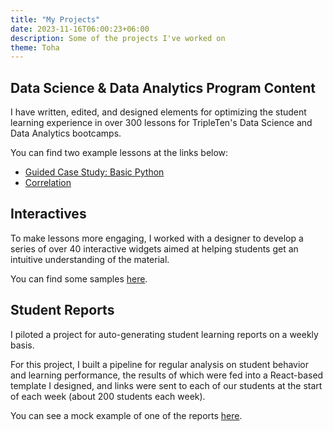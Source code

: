 ```yaml
---
title: "My Projects"
date: 2023-11-16T06:00:23+06:00
description: Some of the projects I've worked on
theme: Toha
---
```


## Data Science & Data Analytics Program Content

I have written, edited, and designed elements for optimizing the student learning experience in over 300 lessons for TripleTen's Data Science and Data Analytics bootcamps.

You can find two example lessons at the links below:

- [Guided Case Study: Basic Python](/work/GCS)
- [Correlation](/work/correlation)

## Interactives

To make lessons more engaging, I worked with a designer to develop a series of over 40 interactive widgets aimed at helping students get an intuitive understanding of the material.

You can find some samples [here](/posts/interactives).

## Student Reports

I piloted a project for auto-generating student learning reports on a weekly basis. 

For this project, I built a pipeline for regular analysis on student behavior and learning performance, the results of which were fed into a React-based template I designed, and links were sent to each of our students at the start of each week (about 200 students each week).

You can see a mock example of one of the reports [here](https://student-reports.vercel.app/f0b995c5a2f7a48a).
